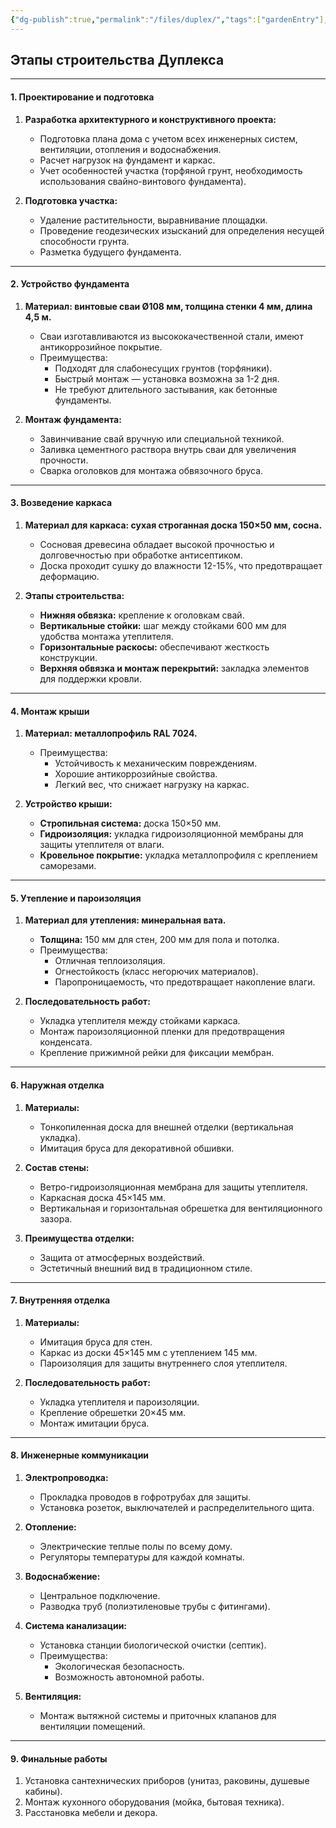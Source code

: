 ```yaml
---
{"dg-publish":true,"permalink":"/files/duplex/","tags":["gardenEntry"],"noteIcon":"","updated":"2024-12-15T03:53:32.130+03:00"}
---
```


  ## Этапы строительства Дуплекса

---

#### **1. Проектирование и подготовка**

1. **Разработка архитектурного и конструктивного проекта:**
    
    - Подготовка плана дома с учетом всех инженерных систем, вентиляции, отопления и водоснабжения.
    - Расчет нагрузок на фундамент и каркас.
    - Учет особенностей участка (торфяной грунт, необходимость использования свайно-винтового фундамента).
2. **Подготовка участка:**
    
    - Удаление растительности, выравнивание площадки.
    - Проведение геодезических изысканий для определения несущей способности грунта.
    - Разметка будущего фундамента.

---

#### **2. Устройство фундамента**

1. **Материал: винтовые сваи Ø108 мм, толщина стенки 4 мм, длина 4,5 м.**
    
    - Сваи изготавливаются из высококачественной стали, имеют антикоррозийное покрытие.
    - Преимущества:
        - Подходят для слабонесущих грунтов (торфяники).
        - Быстрый монтаж — установка возможна за 1-2 дня.
        - Не требуют длительного застывания, как бетонные фундаменты.
2. **Монтаж фундамента:**
    
    - Завинчивание свай вручную или специальной техникой.
    - Заливка цементного раствора внутрь сваи для увеличения прочности.
    - Сварка оголовков для монтажа обвязочного бруса.

---

#### **3. Возведение каркаса**

1. **Материал для каркаса: сухая строганная доска 150×50 мм, сосна.**
    
    - Сосновая древесина обладает высокой прочностью и долговечностью при обработке антисептиком.
    - Доска проходит сушку до влажности 12-15%, что предотвращает деформацию.
2. **Этапы строительства:**
    
    - **Нижняя обвязка:** крепление к оголовкам свай.
    - **Вертикальные стойки:** шаг между стойками 600 мм для удобства монтажа утеплителя.
    - **Горизонтальные раскосы:** обеспечивают жесткость конструкции.
    - **Верхняя обвязка и монтаж перекрытий:** закладка элементов для поддержки кровли.

---

#### **4. Монтаж крыши**

1. **Материал: металлопрофиль RAL 7024.**
    
    - Преимущества:
        - Устойчивость к механическим повреждениям.
        - Хорошие антикоррозийные свойства.
        - Легкий вес, что снижает нагрузку на каркас.
2. **Устройство крыши:**
    
    - **Стропильная система:** доска 150×50 мм.
    - **Гидроизоляция:** укладка гидроизоляционной мембраны для защиты утеплителя от влаги.
    - **Кровельное покрытие:** укладка металлопрофиля с креплением саморезами.

---

#### **5. Утепление и пароизоляция**

1. **Материал для утепления: минеральная вата.**
    
    - **Толщина:** 150 мм для стен, 200 мм для пола и потолка.
    - Преимущества:
        - Отличная теплоизоляция.
        - Огнестойкость (класс негорючих материалов).
        - Паропроницаемость, что предотвращает накопление влаги.
2. **Последовательность работ:**
    
    - Укладка утеплителя между стойками каркаса.
    - Монтаж пароизоляционной пленки для предотвращения конденсата.
    - Крепление прижимной рейки для фиксации мембран.

---

#### **6. Наружная отделка**

1. **Материалы:**
    
    - Тонкопиленная доска для внешней отделки (вертикальная укладка).
    - Имитация бруса для декоративной обшивки.
2. **Состав стены:**
    
    - Ветро-гидроизоляционная мембрана для защиты утеплителя.
    - Каркасная доска 45×145 мм.
    - Вертикальная и горизонтальная обрешетка для вентиляционного зазора.
3. **Преимущества отделки:**
    
    - Защита от атмосферных воздействий.
    - Эстетичный внешний вид в традиционном стиле.

---

#### **7. Внутренняя отделка**

1. **Материалы:**
    
    - Имитация бруса для стен.
    - Каркас из доски 45×145 мм с утеплением 145 мм.
    - Пароизоляция для защиты внутреннего слоя утеплителя.
2. **Последовательность работ:**
    
    - Укладка утеплителя и пароизоляции.
    - Крепление обрешетки 20×45 мм.
    - Монтаж имитации бруса.

---

#### **8. Инженерные коммуникации**

1. **Электропроводка:**
    
    - Прокладка проводов в гофротрубах для защиты.
    - Установка розеток, выключателей и распределительного щита.
2. **Отопление:**
    
    - Электрические теплые полы по всему дому.
    - Регуляторы температуры для каждой комнаты.
3. **Водоснабжение:**
    
    - Центральное подключение.
    - Разводка труб (полиэтиленовые трубы с фитингами).
4. **Система канализации:**
    
    - Установка станции биологической очистки (септик).
    - Преимущества:
        - Экологическая безопасность.
        - Возможность автономной работы.
5. **Вентиляция:**
    
    - Монтаж вытяжной системы и приточных клапанов для вентиляции помещений.

---

#### **9. Финальные работы**

1. Установка сантехнических приборов (унитаз, раковины, душевые кабины).
2. Монтаж кухонного оборудования (мойка, бытовая техника).
3. Расстановка мебели и декора.